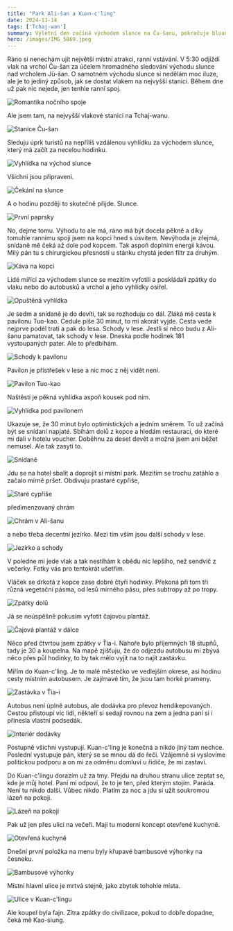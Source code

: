 ```yaml
---
title: "Park Ali-šan a Kuan-c'ling"
date: 2024-11-14
tags: ['Tchaj-wan']
summary: Výletní den začíná východem slunce na Ču-šanu, pokračuje blouděním mezi lesními pavilony a starými cypřiši v mlžném parku Ali-šan a končí koupelí v horkých pramenech ospalého Kuan-c'lingu.
hero: /images/IMG_5869.jpeg
---
```


Ráno si nenechám ujít největší místní atrakci, ranní vstávání. V 5:30 odjíždí vlak na vrchol Ču-šan za účelem hromadného sledování východu slunce nad vrcholem Jü-šan. O samotném východu slunce si nedělám moc iluze, ale je to jediný způsob, jak se dostat vlakem na nejvyšší stanici. Během dne už pak nic nejede, jen tenhle ranní spoj.

![Romantika nočního spoje](/images/IMG_5869.jpeg)

Ale jsem tam, na nejvyšší vlakové stanici na Tchaj-wanu.

![Stanice Ču-šan](/images/IMG_5870.jpeg)

Sleduju úprk turistů na nepříliš vzdálenou vyhlídku za východem slunce, který má začít za necelou hodinku.

![Vyhlídka na východ slunce](/images/IMG_5871.jpeg)

Všichni jsou připraveni.

![Čekání na slunce](/images/IMG_5872.jpeg)

A o hodinu později to skutečně přijde. Slunce.

![První paprsky](/images/IMG_5873.jpeg)

No, dejme tomu. Výhodu to ale má, ráno má být docela pěkně a díky tomuhle rannímu spoji jsem na kopci hned s úsvitem. Nevýhoda je zřejmá, snídaně mě čeká až dole pod kopcem. Tak aspoň doplním energii kávou. Milý pán tu s chirurgickou přesností u stánku chystá jeden filtr za druhým.

![Káva na kopci](/images/IMG_5883.jpeg)

Lidé mířící za východem slunce se mezitím vyfotili a poskládali zpátky do vlaku nebo do autobusků a vrchol a jeho vyhlídky osiřel.

![Opuštěná vyhlídka](/images/IMG_5884.jpeg)

Je sedm a snídaně je do devíti, tak se rozhoduju co dál. Zláká mě cesta k pavilonu Tuo-kao. Cedule píše 30 minut, to mi akorát vyjde. Cesta vede nejprve podél trati a pak do lesa. Schody v lese. Jestli si něco budu z Ali-šanu pamatovat, tak schody v lese. Dneska podle hodinek 181 vystoupaných pater. Ale to předbíhám.

![Schody k pavilonu](/images/IMG_5896.jpeg)

Pavilon je přístřešek v lese a nic moc z něj vidět není.

![Pavilon Tuo-kao](/images/IMG_5894.jpeg)

Naštěstí je pěkná vyhlídka aspoň kousek pod ním.

![Vyhlídka pod pavilonem](/images/IMG_5895.jpeg)

Ukazuje se, že 30 minut bylo optimistických a jedním směrem. To už začíná být se snídaní napjaté. Sbíhám dolů z kopce a hledám restauraci, do které mi dali v hotelu voucher. Doběhnu za deset devět a možná jsem ani běžet nemusel. Ale tak zasytí to.

![Snídaně](/images/IMG_5897.jpeg)

Jdu se na hotel sbalit a doprojít si místní park. Mezitím se trochu zatáhlo a začalo mírně pršet. Obdivuju prastaré cypřiše,

![Staré cypřiše](/images/IMG_5905.jpeg)

předimenzovaný chrám

![Chrám v Ali-šanu](/images/IMG_5907.jpeg)

a nebo třeba decentní jezírko. Mezi tím vším jsou další schody v lese.

![Jezírko a schody](/images/IMG_5909.jpeg)

V poledne mi jede vlak a tak nestíhám k obědu nic lepšího, než sendvič z večerky. Fotky vás pro tentokrát ušetřím.

Vláček se drkotá z kopce zase dobré čtyři hodinky. Překoná při tom tři různá vegetační pásma, od lesů mírného pásu, přes subtropy až po tropy.

![Zpátky dolů](/images/IMG_5918.jpeg)

Já se neúspěšně pokusím vyfotit čajovou plantáž.

![Čajová plantáž v dálce](/images/IMG_5921.jpeg)

Něco před čtvrtou jsem zpátky v Ťia-i. Nahoře bylo příjemných 18 stupňů, tady je 30 a koupelna. Na mapě zjišťuju, že do odjezdu autobusu mi zbývá něco přes půl hodinky, to by tak mělo vyjít na to najít zastávku.

Mířím do Kuan-c'ling. Je to malé městečko ve vedlejším okrese, asi hodinu cesty místním autobusem. Je zajímavé tím, že jsou tam horké prameny.

![Zastávka v Ťia-i](/images/IMG_5927.jpeg)

Autobus není úplně autobus, ale dodávka pro převoz hendikepovaných. Cestou přistoupí víc lidí, někteří si sedají rovnou na zem a jedna paní si i přinesla vlastní podsedák.

![Interiér dodávky](/images/IMG_5928.jpeg)

Postupně všichni vystupují. Kuan-c'ling je konečná a nikdo jiný tam nechce. Poslední vystupuje pán, který se se mnou dá do řeči. Vzájemně si vyslovíme politickou podporu a on mi za odměnu domluví u řidiče, že mi zastaví.

Do Kuan-c'lingu dorazím už za tmy. Přejdu na druhou stranu ulice zeptat se, kde je můj hotel. Paní mi odpoví, že to je ten, před kterým stojím. Paráda. Není tu nikdo další. Vůbec nikdo. Platím za noc a jdu si užít soukromou lázeň na pokoji.

![Lázeň na pokoji](/images/IMG_5929.jpeg)

Pak už jen přes ulici na večeři. Mají tu moderní koncept otevřené kuchyně.

![Otevřená kuchyně](/images/IMG_5931.jpeg)

Dnešní první položka na menu byly křupavé bambusové výhonky na česneku.

![Bambusové výhonky](/images/IMG_5933.jpeg)

Místní hlavní ulice je mrtvá stejně, jako zbytek tohohle místa.

![Ulice v Kuan-c'lingu](/images/IMG_5934.jpeg)

Ale koupel byla fajn. Zítra zpátky do civilizace, pokud to dobře dopadne, čeká mě Kao-siung.
